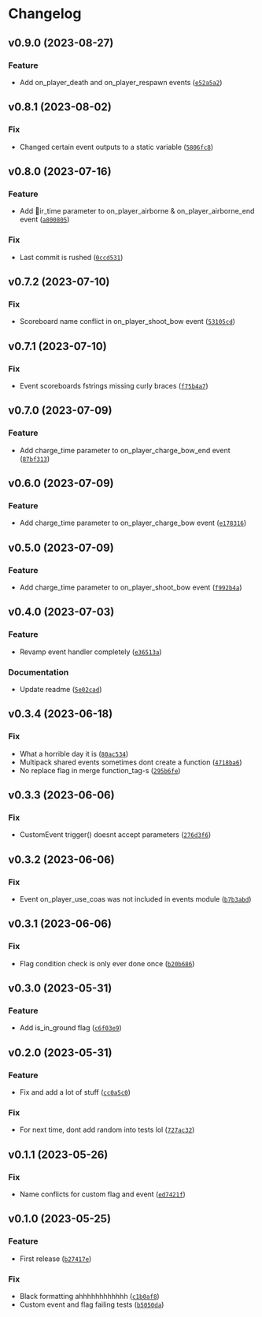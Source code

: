 # Changelog

<!--next-version-placeholder-->

## v0.9.0 (2023-08-27)

### Feature

* Add on_player_death and on_player_respawn events ([`e52a5a2`](https://github.com/reapermc/crankshaft/commit/e52a5a27c7e9bdc7b1a13763210421ac461f9f73))

## v0.8.1 (2023-08-02)

### Fix

* Changed certain event outputs to a static variable ([`5806fc8`](https://github.com/reapermc/crankshaft/commit/5806fc88d4f5a3dbdeed83f1d30b33fb5a31179e))

## v0.8.0 (2023-07-16)
### Feature

* Add ir_time parameter to on_player_airborne & on_player_airborne_end event ([`a800805`](https://github.com/reapermc/crankshaft/commit/a800805d10dc62dc1eec556e10f036840f0a9e8c))

### Fix

* Last commit is rushed ([`0ccd531`](https://github.com/reapermc/crankshaft/commit/0ccd531528d89071a743fa583f042428565aac2e))

## v0.7.2 (2023-07-10)
### Fix

* Scoreboard name conflict in on_player_shoot_bow event ([`53105cd`](https://github.com/reapermc/crankshaft/commit/53105cd35b8106ca755048704a6e210325ac7a22))

## v0.7.1 (2023-07-10)
### Fix

* Event scoreboards fstrings missing curly braces ([`f75b4a7`](https://github.com/reapermc/crankshaft/commit/f75b4a7f47691e1ac27b2b80868fa5267acb4a8e))

## v0.7.0 (2023-07-09)
### Feature

* Add charge_time parameter to on_player_charge_bow_end event ([`87bf313`](https://github.com/reapermc/crankshaft/commit/87bf3133d7fa1ee18da199d4fa893751045c8f4e))

## v0.6.0 (2023-07-09)
### Feature

* Add charge_time parameter to on_player_charge_bow event ([`e178316`](https://github.com/reapermc/crankshaft/commit/e1783161b7ad41cc0279e0737cbb24af262fa0bd))

## v0.5.0 (2023-07-09)
### Feature

* Add charge_time parameter to on_player_shoot_bow event ([`f992b4a`](https://github.com/reapermc/crankshaft/commit/f992b4aa176ae821ef744d763c4b03bf4aefa8f7))

## v0.4.0 (2023-07-03)
### Feature

* Revamp event handler completely ([`e36513a`](https://github.com/reapermc/crankshaft/commit/e36513af1487325f07b518464036d89465bd3031))

### Documentation

* Update readme ([`5e02cad`](https://github.com/reapermc/crankshaft/commit/5e02cad91e599b855d0ef922a7a476ca8d9e68cb))

## v0.3.4 (2023-06-18)
### Fix

* What a horrible day it is ([`80ac534`](https://github.com/reapermc/crankshaft/commit/80ac5340e0aee0951676126235249fb8a41571e8))
* Multipack shared events sometimes dont create a function ([`4718ba6`](https://github.com/reapermc/crankshaft/commit/4718ba6b4b8eed8038712f1e0e3cf0031ba599a5))
* No replace flag in merge function_tag-s ([`295b6fe`](https://github.com/reapermc/crankshaft/commit/295b6fea9b3bf21890147892f7e205e9d5685a22))

## v0.3.3 (2023-06-06)
### Fix

* CustomEvent trigger() doesnt accept parameters ([`276d3f6`](https://github.com/reapermc/crankshaft/commit/276d3f6acebad767f166d91660db913b3b2bab96))

## v0.3.2 (2023-06-06)
### Fix

* Event on_player_use_coas was not included in events module ([`b7b3abd`](https://github.com/reapermc/crankshaft/commit/b7b3abd15daf5a96203f61f401628f7be9ed385c))

## v0.3.1 (2023-06-06)
### Fix

* Flag condition check is only ever done once ([`b20b686`](https://github.com/reapermc/crankshaft/commit/b20b686117099584f04eb0861f54cfd1b24abe2a))

## v0.3.0 (2023-05-31)
### Feature

* Add is_in_ground flag ([`c6f03e9`](https://github.com/reapermc/crankshaft/commit/c6f03e96530df1e250709de791f88c7a7fff0236))

## v0.2.0 (2023-05-31)
### Feature

* Fix and add a lot of stuff ([`cc0a5c0`](https://github.com/reapermc/crankshaft/commit/cc0a5c0beb1a8f89ef8ceafd74db79b44fd838f3))

### Fix

* For next time, dont add random into tests lol ([`727ac32`](https://github.com/reapermc/crankshaft/commit/727ac324859a478ebeb1592f7f573fe33f053bd3))

## v0.1.1 (2023-05-26)
### Fix
* Name conflicts for custom flag and event ([`ed7421f`](https://github.com/reapermc/crankshaft/commit/ed7421f1d5e00364be0b0c177ba86ff421b74796))

## v0.1.0 (2023-05-25)
### Feature
* First release ([`b27417e`](https://github.com/reapermc/crankshaft/commit/b27417eb5b63e08a0e77b7c7d6e7fbd5146eb194))

### Fix
* Black formatting ahhhhhhhhhhhh ([`c1b0af8`](https://github.com/reapermc/crankshaft/commit/c1b0af8a7140d71fa1151f944f778d59d9819d7f))
* Custom event and flag failing tests ([`b5050da`](https://github.com/reapermc/crankshaft/commit/b5050da01ece8c392a2ca1e1451a9461d2cb1899))

